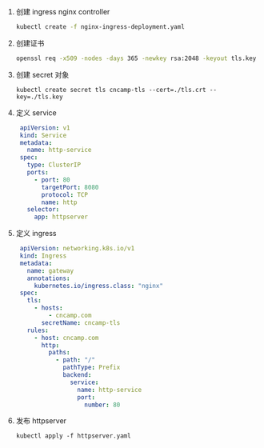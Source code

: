 1. 创建 ingress nginx controller
   ```bash
   kubectl create -f nginx-ingress-deployment.yaml
   ```

2. 创建证书
   ```bash
   openssl req -x509 -nodes -days 365 -newkey rsa:2048 -keyout tls.key -out tls.crt -subj "/CN=cncamp.com/O=cncamp" -addext "subjectAltName = DNS:cncamp.com"
   ```
   
3. 创建 secret 对象
   ```
   kubectl create secret tls cncamp-tls --cert=./tls.crt --key=./tls.key
   ```

4. 定义 service
   
   ```yaml
    apiVersion: v1
    kind: Service
    metadata:
      name: http-service
    spec:
      type: ClusterIP
      ports:
        - port: 80
          targetPort: 8080
          protocol: TCP
          name: http
      selector:
        app: httpserver
   ```

5. 定义 ingress
   
   ```yaml
    apiVersion: networking.k8s.io/v1
    kind: Ingress
    metadata:
      name: gateway
      annotations:
        kubernetes.io/ingress.class: "nginx"
    spec:
      tls:
        - hosts:
            - cncamp.com
          secretName: cncamp-tls
      rules:
        - host: cncamp.com
          http:
            paths:
              - path: "/"
                pathType: Prefix
                backend:
                  service:
                    name: http-service
                    port:
                      number: 80
   ```

6. 发布 httpserver
   ```
   kubectl apply -f httpserver.yaml
   ```
